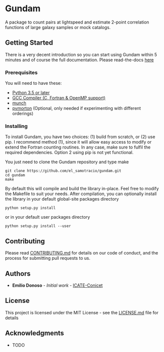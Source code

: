 # Gundam 

A package to count pairs at lightspeed and estimate 2-point correlation functions 
of large galaxy samples or mock catalogs.

## Getting Started

There is a very decent introduction so you can start using Gundam within 5 minutes
and of course the full documentation. Please read-the-docs [here](https://readthedocs.org/projects/gundam/)

### Prerequisites

You will need to have these:

* [Python 3.5 or later](http://www.python.org/)
* [GCC Compiler (C, Fortran & OpenMP support)](https://gcc.gnu.org/)
* [munch](https://pypi.python.org/pypi/munch)
* [pymorton](https://github.com/trevorprater/pymorton/) (Optional, only needed
if experimenting with different orderings)


### Installing

To install Gundam, you have two choices: (1) build from scratch, or (2) use pip. 
I recommend method (1), since it will allow easy access to modify or extend the 
Fortran counting routines. In any case, make sure to fulfil the required 
dependencies. Option 2 using pip is not yet functional.

You just need to clone the Gundam repository and type make

```
git clone https://github.com/el_samotracio/gundam.git
cd gundam
make
```

By default this will compile and build the library in-place. Feel free to modify 
the Makefile to suit your needs. After compilation, you can optionally install 
the library in your default global-site packages directory

```
python setup.py install
```

or in your default user packages directory

```
python setup.py install --user
```

## Contributing

Please read [CONTRIBUTING.md](https://gist.github.com/PurpleBooth/b24679402957c63ec426) for details on our code of conduct, and the process for submitting pull requests to us.

## Authors

* **Emilio Donoso** - *Initial work* - [ICATE-Conicet](mailto:emiliodon@gmail.com)

## License

This project is licensed under the MIT License - see the [LICENSE.md](LICENSE.md) file for details

## Acknowledgments

* TODO

